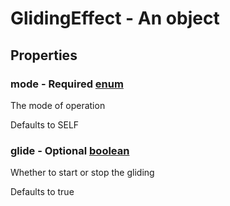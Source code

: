 

# GlidingEffect - An object



## Properties



### mode - Required [enum](enum)



 The mode of operation



Defaults to SELF



### glide - Optional [boolean](boolean)



 Whether to start or stop the gliding



Defaults to true

